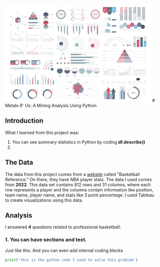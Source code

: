 <img src="images/dummy_thumbnail.jpg?raw=true"/>
# Metals R' Us: A Mining Analysis Using Python

## Introduction


What I learned from this project was:
  1. You can see summary statistics in Python by coding **df.describe()**
  2. 


## The Data
The data from this project comes from a <a href="https://www.basketball-reference.com/leagues/NBA_2022_totals.html">website</a> called "Basketball Reference." On there, they have NBA player stats. The data I used comes from **2022**. This data set contains 812 rows and 31 columns, where each row represents a player and the columns contain information like position, team name, player name, and stats like 3 point percentage. I used Tableau to create visualizations using this data.

## Analysis

I answered **4** questions related to professional basketball:

### 1. You can have sections and text.

Just like this. And you can even add internal coding blocks

```python
print('this is the python code I used to solve this problem')
```

